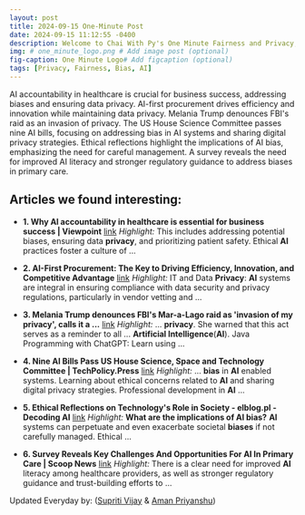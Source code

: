 ```yaml
---
layout: post
title: 2024-09-15 One-Minute Post
date: 2024-09-15 11:12:55 -0400
description: Welcome to Chai With Py's One Minute Fairness and Privacy, which aims to provide you the current happenings in the world of Fairness, Privacy, and AI.
img: # one_minute_logo.png # Add image post (optional)
fig-caption: One Minute Logo# Add figcaption (optional)
tags: [Privacy, Fairness, Bias, AI]
---
```


AI accountability in healthcare is crucial for business success, addressing biases and ensuring data privacy. AI-first procurement drives efficiency and innovation while maintaining data privacy. Melania Trump denounces FBI's raid as an invasion of privacy. The US House Science Committee passes nine AI bills, focusing on addressing bias in AI systems and sharing digital privacy strategies. Ethical reflections highlight the implications of AI bias, emphasizing the need for careful management. A survey reveals the need for improved AI literacy and stronger regulatory guidance to address biases in primary care.

## Articles we found interesting:

- **1. Why <b>AI</b> accountability in healthcare is essential for business success | Viewpoint** [link](https://www.chiefhealthcareexecutive.com/view/why-ai-accountability-in-healthcare-is-essential-for-business-success-viewpoint)
_Highlight:_ This includes addressing potential biases, ensuring data <b>privacy</b>, and prioritizing patient safety. Ethical <b>AI</b> practices foster a culture of&nbsp;...

- **2. <b>AI</b>-First Procurement: The Key to Driving Efficiency, Innovation, and Competitive Advantage** [link](https://www.webpronews.com/ai-first-procurement-the-key-to-driving-efficiency-innovation-and-competitive-advantage/)
_Highlight:_ IT and Data <b>Privacy</b>: <b>AI</b> systems are integral in ensuring compliance with data security and privacy regulations, particularly in vendor vetting and&nbsp;...

- **3. Melania Trump denounces FBI&#39;s Mar-a-Lago raid as &#39;invasion of my <b>privacy</b>&#39;, calls it a ...** [link](https://m.economictimes.com/news/international/world-news/melania-trump-denounces-fbis-mar-a-lago-raid-as-invasion-of-my-privacy-calls-it-a-warning-to-all-americans/articleshow/113362684.cms)
_Highlight:_ ... <b>privacy</b>. She warned that this act serves as a reminder to all ... <b>Artificial Intelligence</b>(<b>AI</b>). Java Programming with ChatGPT: Learn using&nbsp;...

- **4. Nine <b>AI</b> Bills Pass US House Science, Space and Technology Committee | TechPolicy.Press** [link](https://www.techpolicy.press/nine-ai-bills-pass-us-house-science-space-and-technology-committee/)
_Highlight:_ ... <b>bias</b> in <b>AI</b> enabled systems. Learning about ethical concerns related to <b>AI</b> and sharing digital privacy strategies. Professional development in <b>AI</b>&nbsp;...

- **5. Ethical Reflections on Technology&#39;s Role in Society - elblog.pl - Decoding <b>AI</b>** [link](https://elblog.pl/2024/09/14/ethical-reflections-on-technologys-role-in-society/)
_Highlight:_ **What are the implications of <b>AI bias</b>?** <b>AI</b> systems can perpetuate and even exacerbate societal <b>biases</b> if not carefully managed. Ethical&nbsp;...

- **6. Survey Reveals Key Challenges And Opportunities For <b>AI</b> In Primary Care | Scoop News** [link](https://www.scoop.co.nz/stories/GE2409/S00032/survey-reveals-key-challenges-and-opportunities-for-ai-in-primary-care.htm)
_Highlight:_ There is a clear need for improved <b>AI</b> literacy among healthcare providers, as well as stronger regulatory guidance and trust-building efforts to&nbsp;...


Updated Everyday by: (<a href="https://supritivijay.github.io/">Supriti Vijay</a> & <a href="https://amanpriyanshu.github.io/">Aman Priyanshu</a>)

